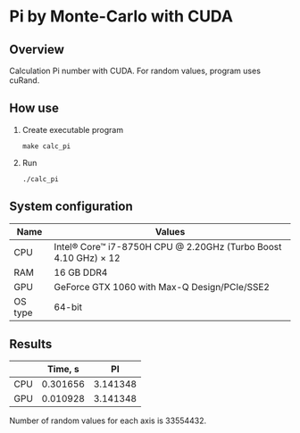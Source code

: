 # Pi by Monte-Carlo with CUDA

## Overview

Calculation Pi number with CUDA. For random values, program uses cuRand.

## How use

1. Create executable program

    ```console
    make calc_pi
    ```

2. Run

    ```console
    ./calc_pi
    ```

## System configuration

| Name  | Values  |
|-------|---------|
| CPU  | Intel® Core™ i7-8750H CPU @ 2.20GHz (Turbo Boost  4.10 GHz) × 12 |
| RAM  | 16 GB DDR4 |
| GPU  | GeForce GTX 1060 with Max-Q Design/PCIe/SSE2 |
| OS type | 64-bit  |

## Results

|   | Time, s|   PI   |
|---|--------|--------|
|CPU|0.301656|3.141348|
|GPU|0.010928|3.141348|

Number of random values for each axis is 33554432.
